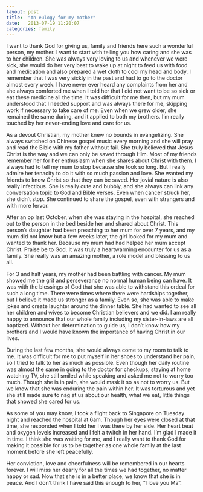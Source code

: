 ```yaml
---
layout: post
title:  "An eulogy for my mother"
date:   2013-07-19 11:20:07
categories: family
---
```


I want to thank God for giving us, family and friends here such a wonderful person, my mother. I want to start with telling you how caring and she was to her children. She was always very loving to us and whenever we were sick, she would do her very best to wake up at night to feed us with food and medication and also prepared a wet cloth to cool my head and body. I remember that I was very sickly in the past and had to go to the doctor almost every week. I have never ever heard any complaints from her and she always comforted me when I told her that I did not want to be so sick or eat these medicine all the time. It was difficult for me then, but my mum understood that I needed support and was always there for me, skipping work if necessary to take care of me. Even when we grew older, she remained the same during, and it applied to both my brothers. I’m really touched by her never-ending love and care for us.

As a devout Christian, my mother knew no bounds in evangelizing. She always switched on Chinese gospel music every morning and she will pray and read the Bible with my father without fail. She truly believed that Jesus Christ is the way and we can only be saved through Him. Most of my friends remember her for her enthusiasm when she shares about Christ with them. I always had to tell my mum to stop because she took so long. But I really admire her tenacity to do it with so much passion and love. She wanted my friends to know Christ so that they can be saved. Her jovial nature is also really infectious. She is really cute and bubbly, and she always can link any conversation topic to God and Bible verses. Even when cancer struck her, she didn’t stop. She continued to share the gospel, even with strangers and with more fervor.

After an op last October, when she was staying in the hospital, she reached out to the person in the bed beside her and shared about Christ. This person’s daughter had been preaching to her mum for over 7 years, and my mum did not know but a few weeks later, the girl looked for my mum and wanted to thank her. Because my mum had had helped her mum accept Christ. Praise be to God. It was truly a heartwarming encounter for us as a family. She really was an amazing mother, a role model and blessing to us all.

For 3 and half years, my mother had been battling with cancer. My mum showed me the grit and perseverance no normal human being can have. It was with the blessings of God that she was able to withstand this ordeal for such a long time. There were times where there were hardships together, but I believe it made us stronger as a family. Even so, she was able to make jokes and create laughter around the dinner table. She had wanted to see all her children and wives to become Christian believers and we did. I am really happy to announce that our whole family including my sister-in-laws are all baptized. Without her determination to guide us, I don’t know how my brothers and I would have known the importance of having Christ in our lives.

During the last few months, she would always come to my room to talk to me. It was difficult for me to put myself in her shoes to understand her pain, so I tried to talk to her as much as possible. Even though her daily routine was almost the same in going to the doctor for checkups, staying at home watching TV, she still smiled while speaking and asked me not to worry too much. Though she is in pain, she would mask it so as not to worry us. But we know that she was enduring the pain within her. It was torturous and yet she still made sure to nag at us about our health, what we eat, little things that showed she cared for us.

As some of you may know, I took a flight back to Singapore on Tuesday night and reached the hospital at 6am. Though her eyes were closed at that time, she responded when I told her I was there by her side. Her heart beat and oxygen levels increased and I felt a twitch in her hand. I’m glad I made it in time. I think she was waiting for me, and I really want to thank God for making it possible for us to be together as one whole family at the last moment before she left peacefully.

Her conviction, love and cheerfulness will be remembered in our hearts forever. I will miss her dearly for all the times we had together, no matter happy or sad. Now that she is in a better place, we know that she is in peace. And I don’t think I have said this enough to her, “I love you Ma”.